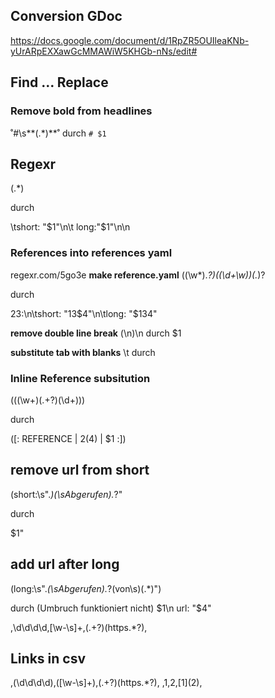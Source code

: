 ## Conversion GDoc
https://docs.google.com/document/d/1RpZR5OUIleaKNb-yUrARpEXXawGcMMAWiW5KHGb-nNs/edit#


## Find … Replace

### Remove bold from headlines

˚#\s\*\*(.*)\*\*˚ durch `# $1`



## Regexr

(.*)

durch 

\tshort: "$1"\n\t long:"$1"\n\n



### References into references yaml
regexr.com/5go3e
**make reference.yaml**
((\w*).*?)(\(\d+\w\))(.*)?

durch

$2$3:\n\tshort: "$1$3$4"\n\tlong: "$1$3$4"

**remove double line break**
(\n)\n
durch
$1

**substitute tab with blanks**
\t
durch
    
### Inline Reference subsitution
\(((\w+)(.+?)(\d+))\)

durch 

([: REFERENCE | $2($4) | $1 :])


## remove url from short
(short:\s".*)(\sAbgerufen).*?"

durch

$1"

## add url after long
(long:\s".*(\sAbgerufen).*?(von\s)(.*)")

durch (Umbruch funktioniert nicht)
$1\n    url: "$4"


,\d\d\d\d,[\w-\s]+,(.+?)(https.*?),


## Links in csv
,(\d\d\d\d),([\w-\s]+),(.+?)(https.*?), ,$1,$2,[$1]($2),